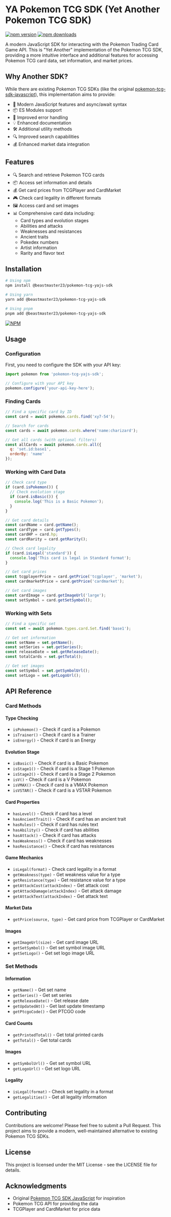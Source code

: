 # YA Pokemon TCG SDK (Yet Another Pokemon TCG SDK)

[![npm version](https://img.shields.io/npm/v/@beastmaster23/pokemon-tcg-yajs-sdk.svg)](https://www.npmjs.com/package/@beastmaster23/pokemon-tcg-yajs-sdk)
[![npm downloads](https://img.shields.io/npm/dm/@beastmaster23/pokemon-tcg-yajs-sdk.svg)](https://www.npmjs.com/package/@beastmaster23/pokemon-tcg-yajs-sdk)

A modern JavaScript SDK for interacting with the Pokemon Trading Card Game API. This is "Yet Another" implementation of the Pokemon TCG SDK, providing a more intuitive interface and additional features for accessing Pokemon TCG card data, set information, and market prices.

## Why Another SDK?

While there are existing Pokemon TCG SDKs (like the original [pokemon-tcg-sdk-javascript](https://github.com/PokemonTCG/pokemon-tcg-sdk-javascript)), this implementation aims to provide:

- 🚀 Modern JavaScript features and async/await syntax
- 📦 ES Modules support
- 🔄 Improved error handling
- 💡 Enhanced documentation
- 🛠️ Additional utility methods
- 🔍 Improved search capabilities
- 💰 Enhanced market data integration

## Features

- 🔍 Search and retrieve Pokemon TCG cards
- 📦 Access set information and details
- 💰 Get card prices from TCGPlayer and CardMarket
- 🎮 Check card legality in different formats
- 🖼️ Access card and set images
- 📊 Comprehensive card data including:
  - Card types and evolution stages
  - Abilities and attacks
  - Weaknesses and resistances
  - Ancient traits
  - Pokedex numbers
  - Artist information
  - Rarity and flavor text

## Installation

```bash
# Using npm
npm install @beastmaster23/pokemon-tcg-yajs-sdk

# Using yarn
yarn add @beastmaster23/pokemon-tcg-yajs-sdk

# Using pnpm
pnpm add @beastmaster23/pokemon-tcg-yajs-sdk
```

[![NPM](https://nodei.co/npm/@beastmaster23/pokemon-tcg-yajs-sdk.png)](https://www.npmjs.com/package/@beastmaster23/pokemon-tcg-yajs-sdk)

## Usage

### Configuration

First, you need to configure the SDK with your API key:

```javascript
import pokemon from 'pokemon-tcg-yajs-sdk';

// Configure with your API key
pokemon.configure('your-api-key-here');
```

### Finding Cards

```javascript
// Find a specific card by ID
const card = await pokemon.cards.find('xy7-54');

// Search for cards
const cards = await pokemon.cards.where('name:charizard');

// Get all cards (with optional filters)
const allCards = await pokemon.cards.all({
  q: 'set.id:base1',
  orderBy: 'name'
});
```

### Working with Card Data

```javascript
// Check card type
if (card.isPokemon()) {
  // Check evolution stage
  if (card.isBasic()) {
    console.log('This is a Basic Pokemon');
  }
}

// Get card details
const cardName = card.getName();
const cardType = card.getTypes();
const cardHP = card.hp;
const cardRarity = card.getRarity();

// Check card legality
if (card.isLegal('standard')) {
  console.log('This card is legal in Standard format');
}

// Get card prices
const tcgplayerPrice = card.getPrice('tcgplayer', 'market');
const cardmarketPrice = card.getPrice('cardmarket');

// Get card images
const cardImage = card.getImageUrl('large');
const setSymbol = card.getSetSymbol();
```

### Working with Sets

```javascript
// Find a specific set
const set = await pokemon.types.card.Set.find('base1');

// Get set information
const setName = set.getName();
const setSeries = set.getSeries();
const releaseDate = set.getReleaseDate();
const totalCards = set.getTotal();

// Get set images
const setSymbol = set.getSymbolUrl();
const setLogo = set.getLogoUrl();
```

## API Reference

### Card Methods

#### Type Checking
- `isPokemon()` - Check if card is a Pokemon
- `isTrainer()` - Check if card is a Trainer
- `isEnergy()` - Check if card is an Energy

#### Evolution Stage
- `isBasic()` - Check if card is a Basic Pokemon
- `isStage1()` - Check if card is a Stage 1 Pokemon
- `isStage2()` - Check if card is a Stage 2 Pokemon
- `isV()` - Check if card is a V Pokemon
- `isVMAX()` - Check if card is a VMAX Pokemon
- `isVSTAR()` - Check if card is a VSTAR Pokemon

#### Card Properties
- `hasLevel()` - Check if card has a level
- `hasAncientTrait()` - Check if card has an ancient trait
- `hasRules()` - Check if card has rules text
- `hasAbility()` - Check if card has abilities
- `hasAttack()` - Check if card has attacks
- `hasWeakness()` - Check if card has weaknesses
- `hasResistance()` - Check if card has resistances

#### Game Mechanics
- `isLegal(format)` - Check card legality in a format
- `getWeakness(type)` - Get weakness value for a type
- `getResistance(type)` - Get resistance value for a type
- `getAttackCost(attackIndex)` - Get attack cost
- `getAttackDamage(attackIndex)` - Get attack damage
- `getAttackText(attackIndex)` - Get attack text

#### Market Data
- `getPrice(source, type)` - Get card price from TCGPlayer or CardMarket

#### Images
- `getImageUrl(size)` - Get card image URL
- `getSetSymbol()` - Get set symbol image URL
- `getSetLogo()` - Get set logo image URL

### Set Methods

#### Information
- `getName()` - Get set name
- `getSeries()` - Get set series
- `getReleaseDate()` - Get release date
- `getUpdatedAt()` - Get last update timestamp
- `getPtcgoCode()` - Get PTCGO code

#### Card Counts
- `getPrintedTotal()` - Get total printed cards
- `getTotal()` - Get total cards

#### Images
- `getSymbolUrl()` - Get set symbol URL
- `getLogoUrl()` - Get set logo URL

#### Legality
- `isLegal(format)` - Check set legality in a format
- `getLegalities()` - Get all legality information

## Contributing

Contributions are welcome! Please feel free to submit a Pull Request. This project aims to provide a modern, well-maintained alternative to existing Pokemon TCG SDKs.

## License

This project is licensed under the MIT License - see the LICENSE file for details.

## Acknowledgments

- Original [Pokemon TCG SDK JavaScript](https://github.com/PokemonTCG/pokemon-tcg-sdk-javascript) for inspiration
- Pokemon TCG API for providing the data
- TCGPlayer and CardMarket for price data 